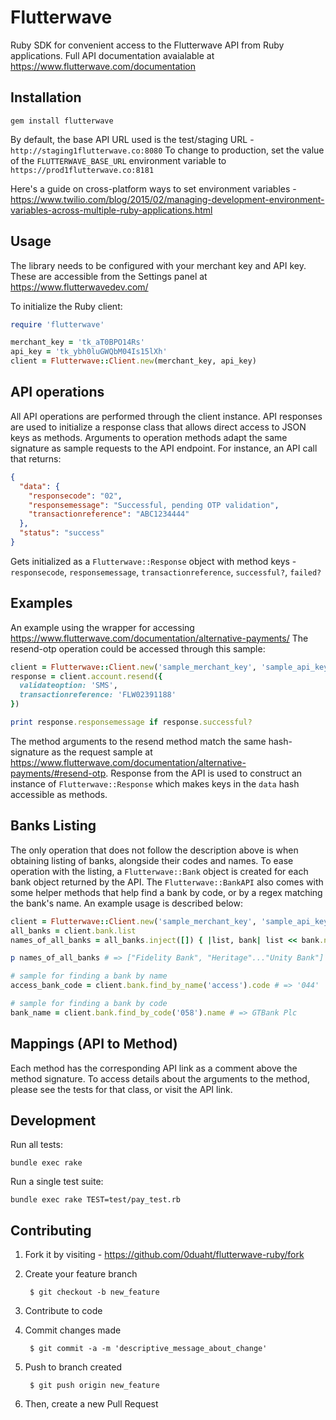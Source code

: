 # Flutterwave

Ruby SDK for convenient access to the Flutterwave API from Ruby applications. Full API documentation avaialable at https://www.flutterwave.com/documentation

## Installation

    gem install flutterwave

By default, the base API URL used is the test/staging URL - `http://staging1flutterwave.co:8080`
To change to production, set the value of the `FLUTTERWAVE_BASE_URL` environment variable to `https://prod1flutterwave.co:8181`


Here's a guide on cross-platform ways to set environment variables - https://www.twilio.com/blog/2015/02/managing-development-environment-variables-across-multiple-ruby-applications.html


## Usage

The library needs to be configured with your merchant key and API key. These are accessible from the Settings panel at https://www.flutterwavedev.com/

To initialize the Ruby client:

```ruby
require 'flutterwave'

merchant_key = 'tk_aT0BPO14Rs'
api_key = 'tk_ybh0luGWQbM04Is15lXh'
client = Flutterwave::Client.new(merchant_key, api_key)
```

## API operations
All API operations are performed through the client instance. API responses are used to initialize a response class that allows direct access to JSON keys as methods. Arguments to operation methods adapt the same signature as sample requests to the API endpoint. For instance, an API call that returns:

```json
{
  "data": {
    "responsecode": "02",
    "responsemessage": "Successful, pending OTP validation",
    "transactionreference": "ABC1234444"
  },
  "status": "success"
}
```
Gets initialized as a `Flutterwave::Response` object with method keys - `responsecode`, `responsemessage`, `transactionreference`, `successful?`, `failed?`

## Examples
An example using the wrapper for accessing https://www.flutterwave.com/documentation/alternative-payments/
The resend-otp operation could be accessed through this sample:

```ruby
client = Flutterwave::Client.new('sample_merchant_key', 'sample_api_key')
response = client.account.resend({
  validateoption: 'SMS',
  transactionreference: 'FLW02391188'
})

print response.responsemessage if response.successful?
```

The method arguments to the resend method match the same hash-signature as the request sample at https://www.flutterwave.com/documentation/alternative-payments/#resend-otp. Response from the API is used to construct an instance of `Flutterwave::Response` which makes keys in the `data` hash accessible as methods.

## Banks Listing
The only operation that does not follow the description above is when obtaining listing of banks, alongside their codes and names. To ease operation with the listing, a `Flutterwave::Bank` object is created for each bank object returned by the API. The `Flutterwave::BankAPI` also comes with some helper methods that help find a bank by code, or by a regex matching the bank's name. An example usage is described below:

```ruby
client = Flutterwave::Client.new('sample_merchant_key', 'sample_api_key')
all_banks = client.bank.list
names_of_all_banks = all_banks.inject([]) { |list, bank| list << bank.name }

p names_of_all_banks # => ["Fidelity Bank", "Heritage"..."Unity Bank"]

# sample for finding a bank by name
access_bank_code = client.bank.find_by_name('access').code # => '044'

# sample for finding a bank by code
bank_name = client.bank.find_by_code('058').name # => GTBank Plc
```

## Mappings (API to Method)
Each method has the corresponding API link as a comment above the method signature. To access details about the arguments to the method, please see the tests for that class, or visit the API link.

## Development

Run all tests:

    bundle exec rake

Run a single test suite:

    bundle exec rake TEST=test/pay_test.rb

## Contributing

1. Fork it by visiting - https://github.com/0duaht/flutterwave-ruby/fork

2. Create your feature branch

        $ git checkout -b new_feature
    
3. Contribute to code

4. Commit changes made

        $ git commit -a -m 'descriptive_message_about_change'
    
5. Push to branch created

        $ git push origin new_feature
    
6. Then, create a new Pull Request